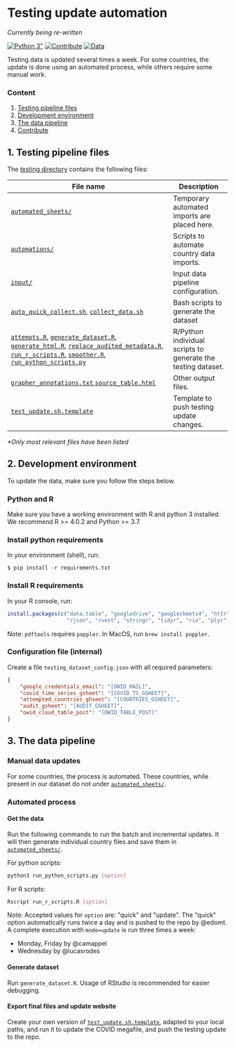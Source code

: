 # Testing update automation
_Currently being re-written_

[![Python 3"](https://img.shields.io/badge/python-3.7|3.8|3.9-blue.svg?&logo=python&logoColor=yellow)](https://www.python.org/downloads/release/python-3)
[![Contribute](https://img.shields.io/badge/-contribute-0055ff)](CONTRIBUTE.md)
[![Data](https://img.shields.io/badge/public-data-purple)](../../../public/data/)


Testing data is updated several times a week. For some countries, the update is done using an automated process,
while others require some manual work. 

### Content
1. [Testing pipeline files](#1-testing-pipeline-files)
2. [Development environment](#2-development-environment)
3. [The data pipeline](#3-the-data-pipeline)
4. [Contribute](CONTRIBUTE.md)
## 1. Testing pipeline files

The [testing directory](../../scripts/testing) contains the following files:


| File name      | Description |
| ----------- | ----------- |
| [`automated_sheets/`](../../scripts/testing/automated_sheets)      | Temporary automated imports are placed here.       |
| [`automations/`](../../scripts/testing/automations)      | Scripts to automate country data imports.       |
| [`input/`](../../scripts/testing/input)      | Input data pipeline configuration.       |
| [`auto_quick_collect.sh`](../../scripts/testing/auto_quick_collect.sh), [`collect_data.sh`](../../scripts/testing/collect_data.sh)      |  Bash scripts to generate the dataset    |
| [`attempts.R`](../../scripts/testing/attempts.R),  [`generate_dataset.R`](../../scripts/testing/generate_dataset.R), [`generate_html.R`](../../scripts/testing/generate_html.R), [`replace_audited_metadata.R`](../../scripts/testing/replace_audited_metadata.R), [`run_r_scripts.R`](../../scripts/testing/run_r_scripts.R), [`smoother.R`](../../scripts/testing/smoother.R), [`run_python_scripts.py`](../../scripts/testing/run_python_scripts.py)      | R/Python individual scripts to generate the testing dataset.       |
| [`grapher_annotations.txt`](../../scripts/testing/grapher_annotations.txt),[`source_table.html`](../../scripts/testing/source_table.html )       | Other output files.       |
| [`test_update.sh.template`](../../scripts/testing/test_update.sh.template)      | Template to push testing update changes.       |

_*Only most relevant files have been listed_ 


## 2. Development environment
To update the data, make sure you follow the steps below.

### Python and R
Make sure you have a working environment with R and python 3 installed. We recommend R >= 4.0.2 and Python >= 3.7.

### Install python requirements
In your environment (shell), run:

```
$ pip install -r requirements.txt
```

### Install R requirements
In your R console, run:

```r
install.packages(c("data.table", "googledrive", "googlesheets4", "httr", "imputeTS", "lubridate", "pdftools", "retry", 
                   "rjson", "rvest", "stringr", "tidyr", "rio", "plyr", "bit64"))
```

Note: `pdftools` requires `poppler`. In MacOS, run `brew install poppler`.

### Configuration file (internal)

Create a file `testing_dataset_config.json` with all required parameters:

```json
{
    "google_credentials_email": "[OWID_MAIL]",
    "covid_time_series_gsheet": "[COVID_TS_GSHEET]",
    "attempted_countries_ghseet": "[COUNTRIES_GSHEET]",
    "audit_gsheet": "[AUDIT_GSHEET]",
    "owid_cloud_table_post": "[OWID_TABLE_POST]"
}
```

## 3. The data pipeline

### Manual data updates
For some countries, the process is automated. These countries, while present in our dataset do not under
[`automated_sheets/`](../../scripts/testing/automated_sheets).

### Automated process

#### Get the data
Run the following commands to run the batch and incremental updates. It will then generate individual country files and
save them in [`automated_sheets/`](../../scripts/testing/automated_sheets).

For python scripts:
```bash
python3 run_python_scripts.py [option]
```

For R scripts:
```bash
Rscript run_r_scripts.R [option]
```

Note: Accepted values for `option` are: "quick" and "update". The "quick" option automatically runs twice a day
and is pushed to the repo by @edomt. A complete execution with `mode=update` is run three times a week:
- Monday, Friday by @camappel
- Wednesday by @lucasrodes


#### Generate dataset

Run `generate_dataset.R`. Usage of RStudio is recommended for easier debugging.

#### Export final files and update website

Create your own version of [`test_update.sh.template`](../../scripts/testing/test_update.sh.template), adapted to your local paths, and run it to update the COVID megafile, and push the testing update to the repo.
